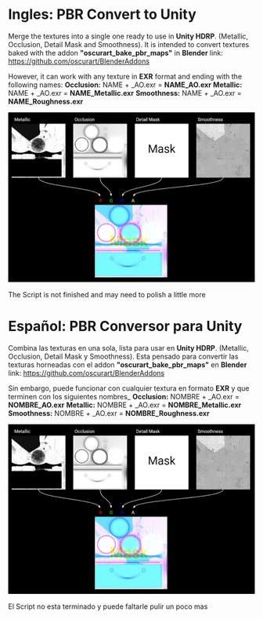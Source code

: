 # Ingles: PBR Convert to Unity
Merge the textures into a single one ready to use in **Unity HDRP**. (Metallic, Occlusion, Detail Mask and Smoothness).
It is intended to convert textures baked with the addon **"oscurart_bake_pbr_maps"** in **Blender** link: https://github.com/oscurart/BlenderAddons

However, it can work with any texture in **EXR** format and ending with the following names:
**Occlusion:** NAME + _AO.exr = **NAME_AO.exr**
**Metallic:** NAME + _AO.exr = **NAME_Metallic.exr**
**Smoothness:** NAME + _AO.exr = **NAME_Roughness.exr**

![Example](https://raw.githubusercontent.com/Dante-Leoncini/PBR_Convert_toUnity/main/Documentacion/unity_example.jpeg)

The Script is not finished and may need to polish a little more

# Español: PBR Conversor para Unity
Combina las texturas en una sola, lista para usar en **Unity HDRP**. (Metallic, Occlusion, Detail Mask y Smoothness).
Esta pensado para convertir las texturas horneadas con el addon **"oscurart_bake_pbr_maps"** en **Blender** link: https://github.com/oscurart/BlenderAddons

Sin embargo, puede funcionar con cualquier textura en formato **EXR** y que terminen con los siguientes nombres_
**Occlusion:** NOMBRE + _AO.exr = **NOMBRE_AO.exr**
**Metallic:** NOMBRE + _AO.exr = **NOMBRE_Metallic.exr**
**Smoothness:** NOMBRE + _AO.exr = **NOMBRE_Roughness.exr**

![Example](https://raw.githubusercontent.com/Dante-Leoncini/PBR_Convert_toUnity/main/Documentacion/unity_example.jpeg)

El Script no esta terminado y puede faltarle pulir un poco mas
